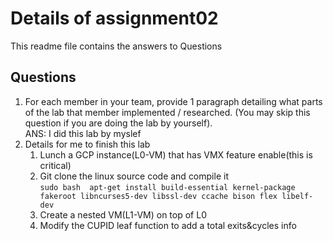 # Details of assignment02
This readme file contains the answers to Questions

## Questions
1. For each member in your team, provide 1 paragraph detailing what parts of the lab that member implemented / researched. (You may skip this question if you are doing the lab by yourself).  
ANS: I did this lab by myslef  
2. Details for me to finish this lab  
    1. Lunch a GCP instance(L0-VM) that has VMX feature enable(this is critical)  
    2. Git clone the linux source code and compile it  
	 ```sudo bash  apt-get install build-essential kernel-package fakeroot libncurses5-dev libssl-dev ccache bison flex libelf-dev```
    3. Create a nested VM(L1-VM) on top of L0   
    4. Modify the CUPID leaf function to add a total exits&cycles info

